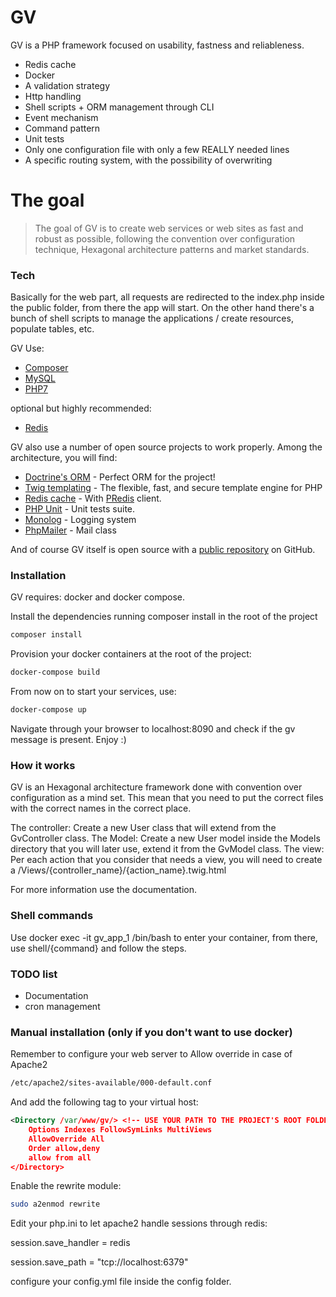 # GV

GV is a PHP framework focused on usability, fastness and reliableness. 

  - Redis cache
  - Docker
  - A validation strategy
  - Http handling
  - Shell scripts + ORM management through CLI
  - Event mechanism
  - Command pattern
  - Unit tests
  - Only one configuration file with only a few REALLY needed lines
  - A specific routing system, with the possibility of overwriting

# The goal

> The goal of GV is to create web services or web sites 
> as fast and robust as possible, following the 
> convention over configuration technique, Hexagonal architecture patterns and market standards.

### Tech
Basically for the web part, all requests are redirected to the index.php inside the public folder, from 
there the app will start. 
On the other hand there's a bunch of shell scripts to manage the applications / create resources, populate tables, etc.

GV Use:
- [Composer](https://getcomposer.org/)
- [MySQL](https://www.mysql.com/)
- [PHP7](http://php.net/)

optional but highly recommended:
- [Redis](https://redis.io/)

GV also use a number of open source projects to work properly. Among the architecture, you will find:

* [Doctrine's ORM](http://www.doctrine-project.org/) - Perfect ORM for the project!
* [Twig templating](https://twig.sensiolabs.org/) - The flexible, fast, and secure
template engine for PHP
* [Redis cache](https://redis.io/) - With [PRedis](https://github.com/nrk/predis) client.
* [PHP Unit](https://phpunit.de/) - Unit tests suite.
* [Monolog](https://github.com/Seldaek/monolog) - Logging system
* [PhpMailer](https://github.com/PHPMailer/PHPMailer) - Mail class

And of course GV itself is open source with a [public repository](https://github.com/veraguido/gv) on GitHub.

### Installation
GV requires:
docker and docker compose.

Install the dependencies running composer install in the root of the project

```sh
composer install
```

Provision your docker containers at the root of the project:
```sh
docker-compose build
```

From now on to start your services, use:
```sh
docker-compose up
```

Navigate through your browser to localhost:8090 and check if the gv message is present. Enjoy :)



### How it works
GV is an Hexagonal architecture framework done with convention over configuration as a mind set.
This mean that you need to put the correct files with the correct names in the correct place. 

The controller: Create a new User class that will extend from the GvController class.
The Model: Create a new User model inside the Models directory that you will later use, extend it from the GvModel class.
The view: Per each action that you consider that needs a view, you will need to create a /Views/{controller_name}/{action_name}.twig.html

For more information use the documentation.

### Shell commands
Use docker exec -it gv_app_1 /bin/bash to enter your container, from there, use shell/{command} and follow the steps.

### TODO list
- Documentation
- cron management

### Manual installation (only if you don't want to use docker)
Remember to configure your web server to Allow override in case of Apache2
```sh
/etc/apache2/sites-available/000-default.conf
```

And add the following tag to your virtual host:

```xml
<Directory /var/www/gv/> <!-- USE YOUR PATH TO THE PROJECT'S ROOT FOLDER -->
    Options Indexes FollowSymLinks MultiViews
    AllowOverride All
    Order allow,deny
    allow from all
</Directory>
```

Enable the rewrite module:
```sh
sudo a2enmod rewrite
```
Edit your php.ini to let apache2 handle sessions through redis: 

session.save_handler = redis

session.save_path = "tcp://localhost:6379"

configure your config.yml file inside the config folder.

